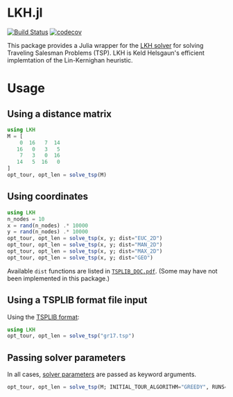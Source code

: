 # LKH.jl

[![Build Status](https://github.com/chkwon/LKH.jl/workflows/CI/badge.svg?branch=master)](https://github.com/chkwon/LKH.jl/actions?query=workflow%3ACI)
[![codecov](https://codecov.io/gh/chkwon/LKH.jl/branch/master/graph/badge.svg)](https://codecov.io/gh/chkwon/LKH.jl)

This package provides a Julia wrapper for the [LKH solver](http://webhotel4.ruc.dk/~keld/research/LKH/) for solving Traveling Salesman Problems (TSP).  LKH is Keld Helsgaun's efficient implemtation of the Lin-Kernighan heuristic.


# Usage

## Using a distance matrix

```julia
using LKH
M = [
    0  16   7  14
   16   0   3   5
    7   3   0  16
   14   5  16   0 
]
opt_tour, opt_len = solve_tsp(M)
```


## Using coordinates

```julia
using LKH
n_nodes = 10
x = rand(n_nodes) .* 10000
y = rand(n_nodes) .* 10000
opt_tour, opt_len = solve_tsp(x, y; dist="EUC_2D")
opt_tour, opt_len = solve_tsp(x, y; dist="MAN_2D")
opt_tour, opt_len = solve_tsp(x, y; dist="MAX_2D")
opt_tour, opt_len = solve_tsp(x, y; dist="GEO")
```
Available `dist` functions are listed in [`TSPLIB_DOC.pdf`](http://webhotel4.ruc.dk/~keld/research/LKH/LKH-2.0/DOC/TSPLIB_DOC.pdf). (Some may have not been implemented in this package.)

## Using a TSPLIB format file input

Using the [TSPLIB format](http://webhotel4.ruc.dk/~keld/research/LKH/LKH-2.0/DOC/TSPLIB_DOC.pdf):

```julia
using LKH
opt_tour, opt_len = solve_tsp("gr17.tsp")
```

## Passing solver parameters

In all cases, [solver parameters](http://webhotel4.ruc.dk/~keld/research/LKH/LKH-2.0/DOC/LKH-2.0_PARAMETERS.pdf) are passed as keyword arguments.

```julia
opt_tour, opt_len = solve_tsp(M; INITIAL_TOUR_ALGORITHM="GREEDY", RUNS=5)
```
